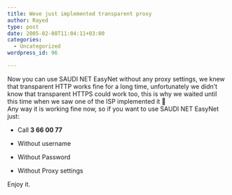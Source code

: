 ```yaml
---
title: Weve just implemented transparent proxy
author: Rayed
type: post
date: 2005-02-08T11:04:11+03:00
categories:
  - Uncategorized
wordpress_id: 96

---
```

<div style="clear:both;"></div>
<p>Now you can use SAUDI NET EasyNet without any proxy settings, we knew that transparent HTTP works fine for a long time, unfortunately we didn&#8217;t know that transparent HTTPS could work too, this is why we waited until this time when we saw one of the ISP implemented it 🙁<br />Any way it is working fine now, so if you want to use SAUDI NET EasyNet just:</p>
<ul>
<li> Call <b><nobr>3 66 00 77</nobr></b> </li>
<p></p>
<li>Without username</li>
<p></p>
<li>Without Password</li>
<p></p>
<li>Without Proxy settings</li>
</ul>
<p>Enjoy it.</p>
<div style="clear:both; padding-bottom: 0.25em;"></div>
